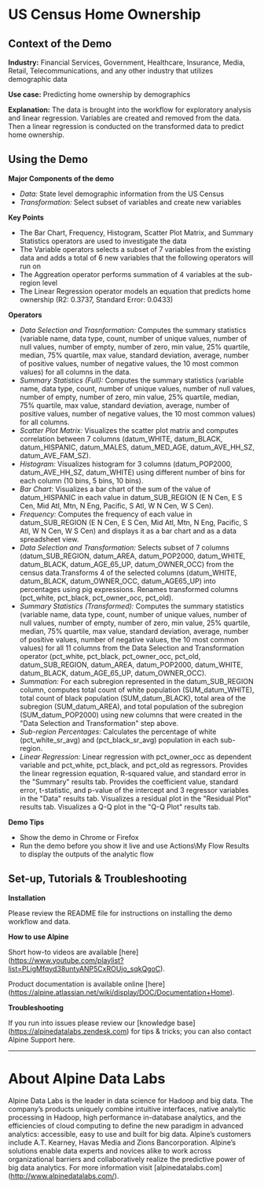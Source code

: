 # US Census Home Ownership


## Context of the Demo

__Industry:__ Financial Services, Government, Healthcare, Insurance, Media, Retail, Telecommunications, and any other industry that utilizes demographic data

__Use case:__ Predicting home ownership by demographics

__Explanation:__ The data is brought into the workflow for exploratory analysis and linear regression. Variables are created and removed from the data. Then a linear regression is conducted on the transformed data to predict home ownership.



## Using the Demo

__Major Components of the demo__

* _Data:_ State level demographic information from the US Census
* _Transformation:_ Select subset of variables and create new variables

__Key Points__

* The Bar Chart, Frequency, Histogram, Scatter Plot Matrix, and Summary Statistics operators are used to investigate the data
* The Variable operators selects a subset of 7 variables from the existing data and adds a total of 6 new variables that the following operators will run on
* The Aggreation operator performs summation of 4 variables at the sub-region level
* The Linear Regression operator models an equation that predicts home ownership (R2: 0.3737, Standard Error: 0.0433)

__Operators__

* _Data Selection and Trasnformation:_ Computes the summary statistics (variable name, data type, count, number of unique values, number of null values, number of empty, number of zero, min value, 25% quartile, median, 75% quartile, max value, standard deviation, average, number of positive values, number of negative values, the 10 most common values) for all columns in the data.
* _Summary Statistics (Full):_ Computes the summary statistics (variable name, data type, count, number of unique values, number of null values, number of empty, number of zero, min value, 25% quartile, median, 75% quartile, max value, standard deviation, average, number of positive values, number of negative values, the 10 most common values) for all columns.
* _Scatter Plot Matrix:_ Visualizes the scatter plot matrix and computes correlation between 7 columns (datum_WHITE, datum_BLACK, datum_HISPANIC, datum_MALES, datum_MED_AGE, datum_AVE_HH_SZ, datum_AVE_FAM_SZ).
* _Histogram:_ Visualizes histogram for 3 columns (datum_POP2000, datum_AVE_HH_SZ, datum_WHITE) using different number of bins for each column (10 bins, 5 bins, 10 bins).
* _Bar Chart:_ Visualizes a bar chart of the sum of the value of datum_HISPANIC in each value in datum_SUB_REGION (E N Cen, E S Cen, Mid Atl, Mtn, N Eng, Pacific, S Atl, W N Cen, W S Cen).
* _Frequency:_ Computes the frequency of each value in datum_SUB_REGION (E N Cen, E S Cen, Mid Atl, Mtn, N Eng, Pacific, S Atl, W N Cen, W S Cen) and displays it as a bar chart and as a data spreadsheet view.
* _Data Selection and Transformation:_ Selects subset of 7 columns (datum_SUB_REGION, datum_AREA, datum_POP2000, datum_WHITE, datum_BLACK, datum_AGE_65_UP, datum_OWNER_OCC) from the census data.Transforms 4 of the selected columns (datum_WHITE, datum_BLACK, datum_OWNER_OCC, datum_AGE65_UP) into percentages using pig expressions. Renames transformed columns (pct_white, pct_black, pct_owner_occ, pct_old).
* _Summary Statistics (Transformed):_ Computes the summary statistics (variable name, data type, count, number of unique values, number of null values, number of empty, number of zero, min value, 25% quartile, median, 75% quartile, max value, standard deviation, average, number of positive values, number of negative values, the 10 most common values) for all 11 columns from the Data Selection and Transformation operator (pct_white, pct_black, pct_owner_occ, pct_old, datum_SUB_REGION, datum_AREA, datum_POP2000, datum_WHITE, datum_BLACK, datum_AGE_65_UP, datum_OWNER_OCC).
* _Summation:_ For each subregion represented in the datum_SUB_REGION column, computes total count of white population (SUM_datum_WHITE), total count of black population (SUM_datum_BLACK), total area of the subregion (SUM_datum_AREA), and total population of the subregion (SUM_datum_POP2000) using new columns that were created in the "Data Selection and Transformation" step above.
* _Sub-region Percentages:_ Calculates the percentage of white (pct_white_sr_avg) and (pct_black_sr_avg) population in each sub-region.
* _Linear Regression:_ Linear regression with pct_owner_occ as dependent variable and pct_white, pct_black, and pct_old as regressors. Provides the linear regression equation, R-squared value, and standard error in the "Summary" results tab. Provides the coefficient value, standard error, t-statistic, and p-value of the intercept and 3 regressor variables in the "Data" results tab. Visualizes a residual plot in the "Residual Plot" results tab. Visualizes a Q-Q plot in the "Q-Q Plot" results tab.



__Demo Tips__

* Show the demo in Chrome or Firefox
* Run the demo before you show it live and use Actions\My Flow Results to display the outputs of the analytic flow

## Set-up, Tutorials & Troubleshooting

__Installation__

Please review the README file for instructions on installing the demo workflow and data.

__How to use Alpine__

Short how-to videos are available [here] (https://www.youtube.com/playlist?list=PLigMfqyd38untyANP5CxROUjo_sqkQgoC).

Product documentation is available online [here] (https://alpine.atlassian.net/wiki/display/DOC/Documentation+Home).

__Troubleshooting__

If you run into issues please review our [knowledge base] (https://alpinedatalabs.zendesk.com) for tips & tricks; you can also contact Alpine Support here.

-----

# About Alpine Data Labs

Alpine Data Labs is the leader in data science for Hadoop and big data. The company’s products uniquely combine intuitive interfaces, native analytic processing in Hadoop, high performance in-database analytics, and the efficiencies of cloud computing to define the new paradigm in advanced analytics: accessible, easy to use and built for big data. Alpine’s customers include A.T. Kearney, Havas Media and Zions Bancorporation. Alpine’s solutions enable data experts and novices alike to work across organizational barriers and collaboratively realize the predictive power of big data analytics. For more information visit [alpinedatalabs.com] (http://www.alpinedatalabs.com/).
 
